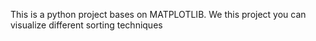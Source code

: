 This is a python project bases on MATPLOTLIB. We this project you can visualize different sorting techniques
